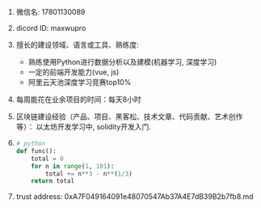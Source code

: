 1. 微信名: 17801130089

2. dicord ID: maxwupro

3. 擅长的建设领域、语言或工具、熟练度: 

   - 熟练使用Python进行数据分析以及建模(机器学习, 深度学习)
   - 一定的前端开发能力(vue, js)
   - 阿里云天池深度学习竞赛top10%

4. 每周能花在业余项目的时间：每天8小时

5. 区块链建设经验（产品、项目、黑客松、技术文章、代码贡献、艺术创作等）： 以太坊开发学习中, solidity开发入门. 

6. ```python
   # python
   def func():
       total = 0
       for n in range(1, 101):
           total += n**3 - n**(1/3)
       return total
   ```

   

7. trust address: 0xA7F049164091e48070547Ab37A4E7dB39B2b7fb8.md